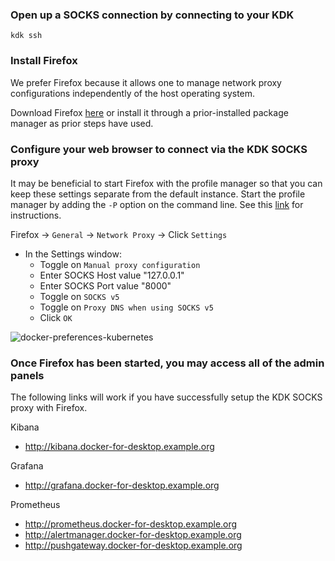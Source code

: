 ### Open up a SOCKS connection by connecting to your KDK

```
kdk ssh
```

### Install Firefox

We prefer Firefox because it allows one to manage network proxy configurations independently of the host operating
system.

Download Firefox [here](https://www.mozilla.org/en-US/firefox/new/) or install it through a prior-installed package
manager as prior steps have used.

### Configure your web browser to connect via the KDK SOCKS proxy

It may be beneficial to start Firefox with the profile manager so that you can keep these settings separate from the
default instance.  Start the profile manager by adding the `-P` option on the command line.  See this
[link](https://support.mozilla.org/en-US/kb/profile-manager-create-and-remove-firefox-profiles) for instructions.

Firefox -> `General` -> `Network Proxy` -> Click `Settings`

- In the Settings window:
  - Toggle on `Manual proxy configuration`
  - Enter SOCKS Host value "127.0.0.1"
  - Enter SOCKS Port value "8000"
  - Toggle on `SOCKS v5`
  - Toggle on `Proxy DNS when using SOCKS v5`
  - Click `OK`

![docker-preferences-kubernetes](/images/firefox-settings-socks.png)

### Once Firefox has been started, you may access all of the admin panels

The following links will work if you have successfully setup the KDK SOCKS proxy with Firefox.

<div hidden comment>$ kubectl get ing| grep -v HOSTS| awk '{print "http://" $2}'</div>

Kibana

* http://kibana.docker-for-desktop.example.org

Grafana

* http://grafana.docker-for-desktop.example.org

Prometheus

* http://prometheus.docker-for-desktop.example.org
* http://alertmanager.docker-for-desktop.example.org
* http://pushgateway.docker-for-desktop.example.org
